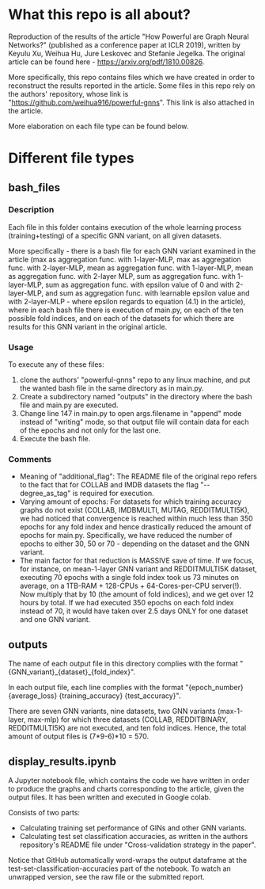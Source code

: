 # What this repo is all about?
Reproduction of the results of the article "How Powerful are Graph Neural Networks?" (published as a conference paper at ICLR 2019), written by Keyulu Xu, Weihua Hu, Jure Leskovec and Stefanie Jegelka. 
The original article can be found here - https://arxiv.org/pdf/1810.00826.

More specifically, this repo contains files which we have created in order to reconstruct the results reported in the article. 
Some files in this repo rely on the authors' repository, whose link is "https://github.com/weihua916/powerful-gnns". This link is also attached in the article.

More elaboration on each file type can be found below.


# Different file types
## bash_files
### Description
Each file in this folder contains execution of the whole learning process (training+testing) of a specific GNN variant, on all given datasets.

More specifically - there is a bash file for each GNN variant examined in the article (max as aggregation func. with 1-layer-MLP, max as aggregation func. with 2-layer-MLP, mean as aggregation func. with 1-layer-MLP, mean as aggregation func. with 2-layer MLP, sum as aggregation func. with 1-layer-MLP, sum as aggregation func. with epsilon value of 0 and with 2-layer-MLP, and sum as aggregation func. with learnable epsilon value and with 2-layer-MLP - where epsilon regards to equation (4.1) in the article), where in each bash file there is execution of main.py, on each of the ten possible fold indices, and on each of the datasets for which there are results for this GNN variant in the original article.

### Usage
To execute any of these files:
1. clone the authors' "powerful-gnns" repo to any linux machine, and put the wanted bash file in the same directory as in main.py.
2. Create a subdirectory named "outputs" in the directory where the bash file and main.py are executed.
3. Change line 147 in main.py to open args.filename in "append" mode instead of "writing" mode, so that output file will contain data for each of the epochs and not only for the last one.
4. Execute the bash file.

### Comments
* Meaning of "additional_flag": The README file of the original repo refers to the fact that for COLLAB and IMDB datasets the flag "--degree_as_tag" is required for execution.
* Varying amount of epochs: For datasets for which training accuracy graphs do not exist (COLLAB, IMDBMULTI, MUTAG, REDDITMULTI5K), we had noticed that convergence is reached within much less than 350 epochs for any fold index and hence drastically reduced the amount of epochs for main.py. Specifically, we have reduced the number of epochs to either 30, 50 or 70 - depending on the dataset and the GNN variant.
* The main factor for that reduction is MASSIVE save of time. If we focus, for instance, on mean-1-layer GNN variant and REDDITMULTI5K dataset, executing 70 epochs with a single fold index took us 73 minutes on average, on a 1TB-RAM + 128-CPUs + 64-Cores-per-CPU server(!). Now multiply that by 10 (the amount of fold indices), and we get over 12 hours by total. If we had executed 350 epochs on each fold index instead of 70, it would have taken over 2.5 days ONLY for one dataset and one GNN variant.

## outputs
The name of each output file in this directory complies with the format "{GNN_variant}\_{dataset}\_{fold_index}".

In each output file, each line complies with the format "{epoch_number} {average_loss} {training_accuracy} {test_accuracy}".

There are seven GNN variants, nine datasets, two GNN variants (max-1-layer, max-mlp) for which three datasets (COLLAB, REDDITBINARY, REDDITMULTI5K) are not executed, and ten fold indices. Hence, the total amount of output files is (7*9-6)*10 = 570.

## display_results.ipynb
A Jupyter notebook file, which contains the code we have written in order to produce the graphs and charts corresponding to the article, given the output files. It has been written and executed in Google colab. 

Consists of two parts:
* Calculating training set performance of GINs and other GNN variants.
* Calculating test set classification accuracies, as written in the authors repository's README file under "Cross-validation strategy in the paper".

Notice that GitHub automatically word-wraps the output dataframe at the test-set-classification-accuracies part of the notebook. To watch an unwrapped version, see the raw file or the submitted report.
